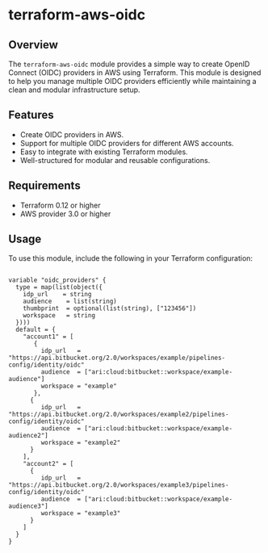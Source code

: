 # terraform-aws-oidc

## Overview

The `terraform-aws-oidc` module provides a simple way to create OpenID Connect (OIDC) providers in AWS using Terraform. This module is designed to help you manage multiple OIDC providers efficiently while maintaining a clean and modular infrastructure setup.

## Features

- Create OIDC providers in AWS.
- Support for multiple OIDC providers for different AWS accounts.
- Easy to integrate with existing Terraform modules.
- Well-structured for modular and reusable configurations.

## Requirements

- Terraform 0.12 or higher
- AWS provider 3.0 or higher

## Usage

To use this module, include the following in your Terraform configuration:

```hcl

variable "oidc_providers" {
  type = map(list(object({
    idp_url    = string
    audience    = list(string)
    thumbprint  = optional(list(string), ["123456"])
    workspace   = string
  })))
  default = {
    "account1" = [
       {
         idp_url   = "https://api.bitbucket.org/2.0/workspaces/example/pipelines-config/identity/oidc"
         audience  = ["ari:cloud:bitbucket::workspace/example-audience"]
         workspace = "example"
       },
      {
         idp_url   = "https://api.bitbucket.org/2.0/workspaces/example2/pipelines-config/identity/oidc"
         audience  = ["ari:cloud:bitbucket::workspace/example-audience2"]
         workspace = "example2"
      }
    ],
    "account2" = [
      {
         idp_url   = "https://api.bitbucket.org/2.0/workspaces/example3/pipelines-config/identity/oidc"
         audience  = ["ari:cloud:bitbucket::workspace/example-audience3"]
         workspace = "example3"
      }
    ]
  }
}

```

